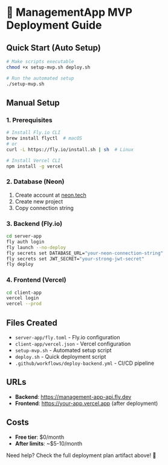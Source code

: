 # 🚀 ManagementApp MVP Deployment Guide

## Quick Start (Auto Setup)

```bash
# Make scripts executable
chmod +x setup-mvp.sh deploy.sh

# Run the automated setup
./setup-mvp.sh
```

## Manual Setup

### 1. Prerequisites
```bash
# Install Fly.io CLI
brew install flyctl  # macOS
# or
curl -L https://fly.io/install.sh | sh  # Linux

# Install Vercel CLI
npm install -g vercel
```

### 2. Database (Neon)
1. Create account at [neon.tech](https://neon.tech)
2. Create new project
3. Copy connection string

### 3. Backend (Fly.io)
```bash
cd server-app
fly auth login
fly launch --no-deploy
fly secrets set DATABASE_URL="your-neon-connection-string"
fly secrets set JWT_SECRET="your-strong-jwt-secret"
fly deploy
```

### 4. Frontend (Vercel)
```bash
cd client-app
vercel login
vercel --prod
```

## Files Created
- `server-app/fly.toml` - Fly.io configuration
- `client-app/vercel.json` - Vercel configuration
- `setup-mvp.sh` - Automated setup script
- `deploy.sh` - Quick deployment script
- `.github/workflows/deploy-backend.yml` - CI/CD pipeline

## URLs
- **Backend**: https://management-app-api.fly.dev
- **Frontend**: https://your-app.vercel.app (after deployment)

## Costs
- **Free tier**: $0/month
- **After limits**: ~$5-10/month

Need help? Check the full deployment plan artifact above! 🎯